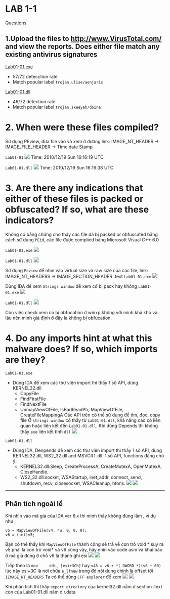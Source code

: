# LAB 1-1

Questions
## 1.Upload the files to http://www.VirusTotal.com/ and view the reports. Does either file match any existing antivirus signatures
[Lab01-01.exe](https://www.virustotal.com/gui/file/58898bd42c5bd3bf9b1389f0eee5b39cd59180e8370eb9ea838a0b327bd6fe47/detection)

- 57/72 detecction rate
- Match popular label `trojan.ulise/aenjaris`

[Lab01-01.dll](https://www.virustotal.com/gui/file/f50e42c8dfaab649bde0398867e930b86c2a599e8db83b8260393082268f2dba/summary)
- 46/72 detection rate
- Match popular label `trojan.skeeyah/doina`
# 2. When were these files compiled?
Sử dụng PEview, đưa file vào và xem ở đường link: IMAGE_NT_HEADER -> IMAGE_FILE_HEADER -> Time date Stamp

`Lab01-01`
![](images/2025-09-09-10-19-45.png)
Time: 2010/12/19 Sun 16:16:19 UTC

`Lab01-01.dll`
![](images/2025-09-09-10-22-21.png)
Time: 2010/12/19 Sun 16:16:38 UTC 

#  3. Are there any indications that either of these files is packed or obfuscated? If so, what are these indicators?
Không có bằng chứng cho thấy các file đã bị packed or obfuscated bằng cách sử dụng `PEid`, các file được complied băng Microsoft Visual C++ 6.0

`Lab01-01.exe`
![](images/2025-09-09-10-28-04.png)

`Lab01-01.dll`
![](images/2025-09-09-10-29-37.png)

Sử dụng `Peview` để nhìn vào virtual size và raw size của các file, link: IMAGE_NT_HEADERS ->  IMAGE_SECTION_HEADER .text
`Lab01-01.exe`
![](images/2025-09-09-10-43-49.png)

Dùng IDA để xem `Strings window` để xem có bị pack hay không
`Lab01-01.exe`
![](images/2025-09-09-10-56-46.png)

`Lab01-01.dll`
![](images/2025-09-09-11-00-58.png)

Còn việc check xem có bị obfucation ở winxp không với mình khá khó và lâu nên mình giả định ở đây là không bị obfucation.
# 4. Do any imports hint at what this malware does? If so, which imports are they?
`Lab01-01.exe`
- Dùng IDA để xem các thư viện import thì thấy 1 số API, dùng KERNEL32.dll
    - CopyFile
    - FindFirstFile
    - FindNextFile
    - UnmapViewOfFile, IsBadReadPtr, MapViewOfFile, CreateFileMappingA
Các API trên có thể sử dụng để tìm, đọc, copy file
Ở `strings window` có thấy từ `Lab01-01.dll`, khả năng cao có liên quan hoặc liên kết đến `Lab01-01.dll`.
Khi dùng Depends thì không thấy `exe` liên kết tĩnh `dll`
![](images/2025-09-09-13-42-29.png)

`Lab01-01.dll`
- Dùng IDA, Denpends để xem các thư viện import thì thấy 1 số API, dùng KERNEL32.dll, WS2_32.dll and MSVCRT.dll.
1 số API, functions đáng chú ý:
    - KERNEL32.dll:Sleep, CreateProcessA, CreateMutexA, OpenMutexA, CloseHandle.
    -  WS2_32.dll:socket, WSAStartup, inet_addr, connect, send, shutdown, recv, closesocket, WSACleanup, htons.
![](images/2025-09-09-15-46-35.png)
![](images/2025-09-09-15-46-49.png)

---
## Phân tích ngoài lề
Khi nhìn vào mã giả của IDA ver 6.x thì mình thấy không đúng lắm , ví dụ như 
```
v5 = MapViewOfFile(v4, 4u, 0, 0, 0);
v6 = (int)v5;
```
Bạn có thể thấy khi `MapViewOfFile` thành công sẽ trả về con trỏ void * suy ra v5 phải là con trỏ void* và v6 cũng vậy, hãy nhìn vào code asm và khai báo ở mã giả đúng ở chỗ v6 là thanh ghi esi
![](images/2025-09-12-21-19-18.png)
![](images/2025-09-12-21-19-53.png)

Tiếp theo là `mov     edi, [esi+3Ch]` hay `v45 = v6 + *(_DWORD *)(v6 + 60)` 
lúc này esi+3C là nơi chứa `e_lfnew` trong đó nội dung chính là offset tới `IIMAGE_NT_HEADERS` 
Ta có thể dùng `CFF explorer` để xem 
![](images/2025-09-12-21-27-24.png)
![](images/2025-09-12-21-27-42.png)

Khi phân tích thì thấy `export directory` của kernel32.dll nằm ở section .text còn của Lab01-01.dll nằm ở r.data